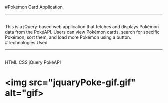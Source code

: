 #Pokémon Card Application<hr><br>
This is a jQuery-based web application that fetches and displays Pokémon data from the PokéAPI. Users can view Pokémon cards, search for specific Pokémon, sort them, and load more Pokémon using a button.<br>
#Technologies Used<hr><br>
HTML
CSS
jQuery
PokéAPI
# <img src="jquaryPoke-gif.gif" alt="gif>